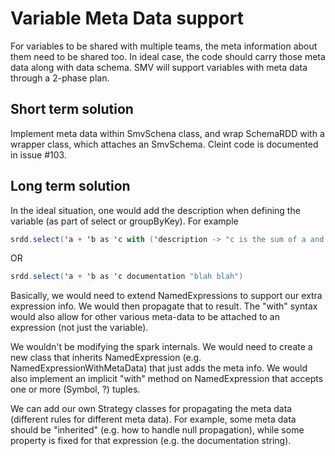 # Variable Meta Data support
For variables to be shared with multiple teams, the meta information about them need to be shared too. In ideal case, the code should carry those meta data along with data schema. SMV will support variables with meta data through a 2-phase plan.

## Short term solution
Implement meta data within SmvSchena class, and wrap SchemaRDD with a wrapper class, which attaches an SmvSchema. Cleint code is documented in issue #103.

## Long term solution
In the ideal situation, one would add the description when defining the variable (as part of select or groupByKey).  For example
```scala
srdd.select('a + 'b as 'c with ('description -> "c is the sum of a and b")
```
OR
```scala
srdd.select('a + 'b as 'c documentation "blah blah")
```
Basically, we would need to extend NamedExpressions to support our extra expression info.  We would then propagate that to result.  The "with" syntax would also allow for other various meta-data to be attached to an expression (not just the variable).

We wouldn't be modifying the spark internals.  We would need to create a new class that inherits NamedExpression (e.g. NamedExpressionWithMetaData) that just adds the meta info.  We would also implement an implicit "with" method on NamedExpression that accepts one or more (Symbol, ?) tuples.

We can add our own Strategy classes for propagating the meta data (different rules for different meta data).  For example, some meta data should be "inherited" (e.g. how to handle null propagation), while some property is fixed for that expression (e.g. the documentation string).
